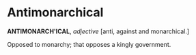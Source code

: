 # Antimonarchical

**ANTIMONARCH'ICAL**, _adjective_ \[anti, against and monarchical.\]

Opposed to monarchy; that opposes a kingly government.